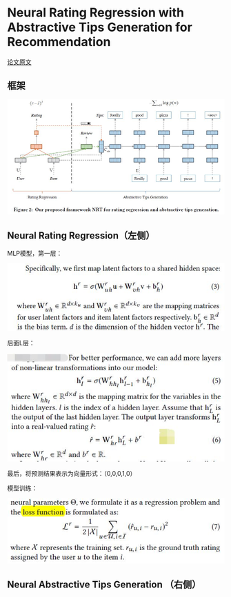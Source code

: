 # Neural Rating Regression with Abstractive Tips Generation for Recommendation

[论文原文]()

## 框架

![](res/nrt.jpg)

## Neural Rating Regression（左侧）

MLP模型，第一层：

![](res/125.jpg)

后面L层：

![](res/126.jpg)

最后，将预测结果表示为向量形式：（0,0,0,1,0）

模型训练：

![](res/127.jpg)

## Neural Abstractive Tips Generation （右侧）